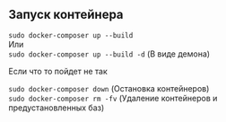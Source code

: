 ## Запуск контейнера

`sudo docker-composer up --build` \
Или \
`sudo docker-composer up --build -d` (В виде демона)

Если что то пойдет не так

`sudo docker-composer down` (Остановка контейнеров) \
`sudo docker-composer rm -fv` (Удаление контейнеров и предустановленных баз)